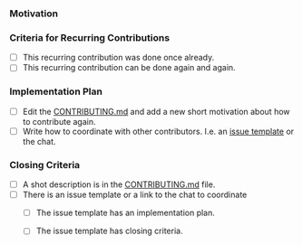 ### Motivation
<!-- Please describe what motivates you to do the changes. -->




### Criteria for Recurring Contributions
<!-- These criteria need to be met for a recurring contribution. -->

- [ ] This recurring contribution was done once already.
- [ ] This recurring contribution can be done again and again.

### Implementation Plan
<!-- These are implementation hints that should help you complete the task.
     Please check them when you completed them and include the pull request link. -->

- [ ] Edit the [CONTRIBUTING.md] and add a new short motivation about how to contribute again.
- [ ] Write how to coordinate with other contributors. I.e. an [issue template] or the chat.

### Closing Criteria
<!-- When these criteria are met, we can close the issue. -->

- [ ] A shot description is in the [CONTRIBUTING.md] file.
- [ ] There is an issue template or a link to the chat to coordinate
  - [ ] The issue template has an implementation plan.
  - [ ] The issue template has closing criteria.











[CONTRIBUTING.md]: https://github.com/fossasia/labyrinth/tree/master/CONTRIBUTING.md
[issue template]: https://github.com/fossasia/labyrinth/tree/master/.github/ISSUE_TEMPLATE


